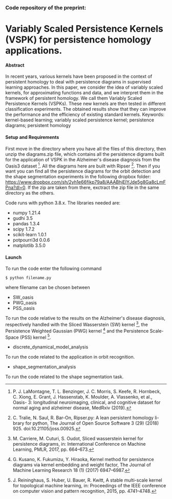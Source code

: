 ### Code repository of the preprint: 
# Variably Scaled Persistence Kernels (VSPK) for persistence homology applications.

#### Abstract

In recent years, various kernels have been proposed in the context of persistent homology to deal with persistence diagrams in supervised learning approaches. In this paper, we consider the idea of variably scaled kernels, for approximating functions and data, and we interpret them in the framework of persistent homology. We call them Variably Scaled Persistence Kernels (VSPKs). These new kernels are then tested in different classification experiments. The obtained results show that they can improve the performance and the efficiency of existing standard kernels.
Keywords: kernel-based learning; variably scaled persistence kernel; persistence diagrams; persistent homology


#### Setup and Requirements

First move in the directory where you have all the files of this directory, then unzip the diagrams.zip file, which contains all the persistence digrams built for the application of VSPK in the Alzheimer's disease diagnosis from the Oasis3 dataset [^5].
All the diagrams here are built with Ripser [^4]. Then if you want you can find all the persistence diagrams for the orbit detection and the shape segmentation experiments in the following dropbox folder: https://www.dropbox.com/sh/2yh1e66fikp79a8/AAABhjEIYJde5g8Ga8cLmFPna?dl=0. If the zip are taken from there, exctract the zip file in the same directory as the others.

Code runs with python 3.8.x. The libraries needed are:

- numpy 1.21.4
- gudhi 3.5
- pandas 1.3.4
- scipy 1.7.2
- scikit-learn 1.0.1 
- potpourri3d 0.0.6
- matplotlib 3.5.0

#### Launch

To run the code enter the following command
```
$ python filename.py
```
where filename can be chosen between 

- SW_oasis
- PWG_oasis
- PSS_oasis

To run the code relative to the results on the Alzheimer's disease diagnosis, respectively handled with the Sliced Wasserstein (SW) kernel [^1], the Persistence Weighted Gaussian (PWG) kernel [^2] and the Persistence Scale-Space (PSS) kernel [^3].

- discrete_dynamical_model_analysis

To run the code related to the application in orbit recognition.

- shape_segmentation_analysis

To run the code related to the shape segmentation task.



[^1]: M. Carriere, M. Cuturi, S. Oudot, Sliced wasserstein kernel for persistence diagrams, in: International Conference on Machine Learning, PMLR, 2017, pp. 664–673.
[^2]: G. Kusano, K. Fukumizu, Y. Hiraoka, Kernel method for persistence diagrams via kernel embedding and weight factor, The Journal of Machine Learning Research 18 (1) (2017) 6947–6987.
[^3]: J. Reininghaus, S. Huber, U. Bauer, R. Kwitt, A stable multi-scale kernel for topological machine learning, in: Proceedings of the IEEE conference on computer vision and pattern recognition, 2015, pp. 4741–4748.
[^4]: C. Tralie, N. Saul, R. Bar-On, Ripser.py: A lean persistent homology li- brary for python, The Journal of Open Source Software 3 (29) (2018) 925. doi:10.21105/joss.00925.
[^5]: P. J. LaMontagne, T. L. Benzinger, J. C. Morris, S. Keefe, R. Hornbeck, C. Xiong, E. Grant, J. Hassenstab, K. Moulder, A. Vlassenko, et al., Oasis- 3: longitudinal neuroimaging, clinical, and cognitive dataset for normal aging and alzheimer disease, MedRxiv (2019).
